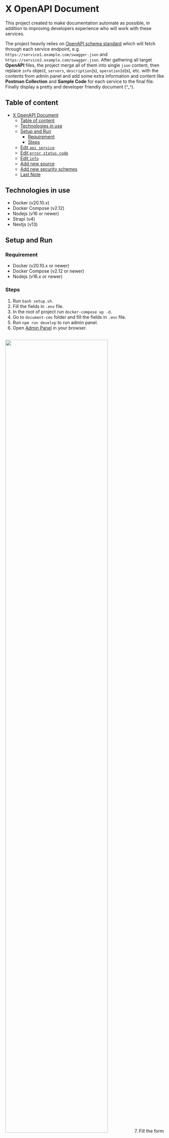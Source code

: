 # X OpenAPI Document
This project created to make documentation automate as possible, in addition to improving developers experience who will work with these services.

The project heavily relies on [OpenAPI schema standard](https://spec.openapis.org/oas/latest.html) which will fetch through each service endpoint, e.g. `https://service1.example.com/swagger.json` and `https://service2.example.com/swagger.json`. After gathering all target **OpenAPI** files, the project merge all of them into single `json` content, then replace `info` object, `servers`, `description`(s), `operationId`(s), etc. with the contents from admin panel and add some extra information and content like __Postman Collection__ and __Sample Code__ for each service to the final file. Finally display a pretty and developer friendly document (^_^).

## Table of content
- [X OpenAPI Document](#x-openapi-document)
  - [Table of content](#table-of-content)
  - [Technologies in use](#technologies-in-use)
  - [Setup and Run](#setup-and-run)
    - [Requirement](#requirement)
    - [Steps](#steps)
  - [Edit `api service`](#edit-api-service)
  - [Edit `error status code`](#edit-error-status-code)
  - [Edit `info`](#edit-info)
  - [Add new source](#add-new-source)
  - [Add new security schemes](#add-new-security-schemes)
  - [Last Note](#last-note)


## Technologies in use
- Docker (v20.10.x)
- Docker Compose (v2.12)
- Nodejs (v16 or newer)
- Strapi (v4)
- Nextjs (v13)


## Setup and Run
### Requirement
- Docker (v20.10.x or newer)
- Docker Compose (v2.12 or newer)
- Nodejs (v16.x or newer)
### Steps
1. Run `bash setup.sh`.
2. Fill the fields in `.env` file.
3. In the root of project run `docker-compose up -d`.
4. Go to `document-cms` folder and fill the fields in `.env` file.
5. Run `npm run develop` to run admin panel.
6. Open [Admin Panel](http://localhost:1337/admin/auth/register-admin) in your browser.
<img src="./_assets/strapi-register.png" style="width: 80%; margin: 15px auto"/>
7. Fill the form and continue to the panel.
8. Go to `Content Manager` and click on **Introduction**.
<img src="./_assets/strapi-introduction.png" style="width: 80%; margin: 15px auto"/>
1.  Change the fields if you want and then click on **Save** button and the **Publish** button to publish the content.
2.   Go to **Setting** and create an **API Token** with `full-access` and `unlimited` expire time.
<img src="./_assets/strapi-api-token.png" style="width: 80%; margin: 15px auto"/>
1.  Copy generated token and fill it in `.env` file for `ADMIN_PANEL_TOKEN` in the root of project. Important! don't forget to save token in panel.

<img src="./_assets/strapi-api-token-2.png" style="width: 80%; margin: 15px auto"/>
1.  In the root of project, run command below to reload environment variables
```bash
docker-compose down && docker-compose up -d
```
1.  Open `http://localhost:2233` in your browser to visit document ([link](http://localhost:2233)). If you did steps correctly, you should see your introduction content on document page and additional content like **Sample Codes** and link to **Postman Collection** which generated from merged OpenAPI file.
    
<img src="./_assets/document-1.png" style="width: 80%; margin: 15px auto"/>

## Edit `api service`
For editing service content, go to **Content Manager>Collection Types>Api Service**. Then select the service you want to edit.
<br/>
<img src="./_assets/document-2.png" style="width: 80%; margin: 15px auto"/>
<br>
You can change `title`, `description`, `response_description`, `public` (service visibility), and `service_input` and `service_output` which sets description for service fields.

| Field | Description | Read Only | Default |
| :----- | :----------- | :---------: | :------- |
| identifier | Service **ID** | Yes | `SERVICE_METHOD:SERVICE_URL` |
| title |  Service title for naming service in document. This field will shown in document menu | No | `OperationId` |
| description | Any additional description that can use as service description, use cases, etc. | No | -- |
| response_description | For display any additional information for service response | No | -- |
| public | service visibility status. If you turn this field false, api service will remove from document. Useful for case that there is some business reason for some services to not be visible for everyone | No | True |
| service_input | service request description. **request body** exist in `body` field, **request paths parameters** exist in `paths`, **request header parameter** exist in `headers` field and **request query parameters** exist in `queries`. **IMPORTANT!!**, JUST ONLY change the value of description fields; otherwise your content will not appears in document | No But Yes (😊) | JSON |
| service_output | service response description. Each response content-type has its declaration and if a content-type has multiple response schema, you have an array of response schemas, **IMPORTANT!!**, JUST ONLY change the value of description fields; otherwise your content will not appears in document | No But Yes (😊) | JSON |

## Edit `error status code`
As system error codes description should remain same in every systems. So description of system error can be sets in one place. 
<br>
For editing description of error status codes, go to **Content Manager>Collection Types>Error Status Code**, then select error status code and edit description.
<br/>
<img src="./_assets/document-3.png" style="width: 80%; margin: 15px auto"/>
<br>

## Edit `info`
You do it in [Setup and Run](#setup-and-run) in step 8. You can figure it out 😉.

## Add new source
Go to `./x-openapi-documentation/config` and change `openapiSourceList`. Each source should have unique prefix.
```js
export const openapiSourceList: OpenApiSource[] = [
  ...
  {
    url: 'http://api.example.com/assets/swagger.json',
    prefix: '/example-unique-prefix',
  },
  ...
];
```

## Add new security schemes
Go to `./x-openapi-documentation/config` and change `openapiSecuritySchemes`. Each source should have unique prefix.
```js
/**
 * [more info for redocly and securitySchemes](https://redocly.com/docs/openapi-visual-reference/security-schemes/)
 * [for OAuth2 see this link](https://redocly.com/docs/openapi-visual-reference/oauth-flows/)
 */
export const openapiSecuritySchemes: {
  [key: string]: {
    type: 'apiKey' | 'http' | 'oauth2' | 'openIdConnect';
    name: string;
    in: 'query' | 'header' | 'cookie';
    scheme?: any;
  };
} = {
  api_key: {
    type: 'apiKey',
    name: 'authorization',
    in: 'header',
  },
  Authorization: {
    type: 'http',
    name: 'authorization',
    in: 'header',
    scheme: 'basic',
  },
};
```

## Last Note
- **API Service** and **Error Status Code** records will insert automatically. So, there is no need to create new entry for new services. They JUST need to be exist in their project OpenAPI file.
- If you already got strapi admin panel, just copy folders in `./document-cms/src/api` in your strapi project and build your project again.
- For adding this features to existing **nextjs** project, you just need to copy files as below and add them to your project: 
```
|- ./x-openapi-documentation
    |- config
       |- openapi.ts
      
    |- pages
       |- api
          |- openapi
             |- index.ts
             |- postman.ts

    |- public
       |- docs-logo.jpeg

    |- server
       |- admin-panel.service.ts
       |- openapi-extensions.service.ts
       |- openapi.service.ts

    |- types
       |- index.ts
    
    |- utils
       |- index.ts
    
```
